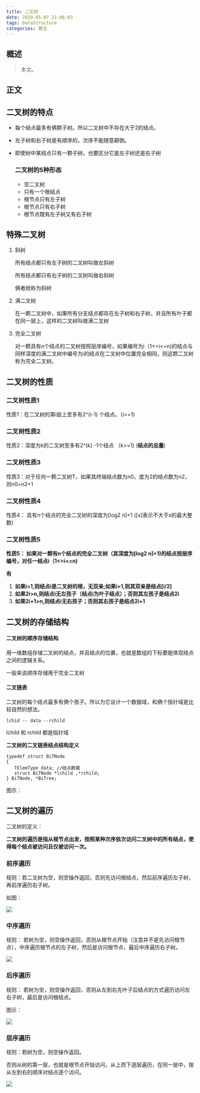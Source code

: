 ```yaml
---
title: 二叉树
date: 2020-05-07 21:06:03
tags: DataStructure
categories: 算法
---
```


## 概述

> 本文。

<!--more-->

## 正文

## 二叉树的特点

- 每个结点最多有俩颗子树。所以二叉树中不存在大于2的结点。

- 左子树和右子树是有顺序的，次序不能随意颠倒。

- 即使树中某结点只有一颗子树，也要区分它是左子树还是右子树

  ### 二叉树的5种形态

  - 空二叉树
  - 只有一个根结点
  - 根节点只有左子树
  - 根节点只有右子树
  - 根节点既有左子树又有右子树

## 特殊二叉树

1. 斜树

   所有结点都只有左子树的二叉树叫做左斜树

   所有结点都只有右子树的二叉树叫做右斜树

   俩者统称为斜树

2. 满二叉树

   在一颗二叉树中，如果所有分支结点都存在左子树和右子树，并且所有叶子都在同一层上，这样的二叉树叫做满二叉树

3. 完全二叉树

   对一颗具有n个结点的二叉树按照层序编号，如果编号为i（1<=i<=n)的结点与同样深度的满二叉树中编号为i的结点在二叉树中位置完全相同，则这颗二叉树称为完全二叉树。

## 二叉树的性质

### 二叉树性质1

性质1：在二叉树的第i层上至多有2^(i-1) 个结点。（i>=1)

### 二叉树性质2

性质2：深度为k的二叉树至多有2^(k) -1个结点 （k>=1)   (**结点的总量**)

### 二叉树性质3

性质3：对于任何一颗二叉树T，如果其终端结点数为n0，度为2的结点数为n2，则n0=n2+1

### 二叉树性质4

性质4： 具有n个结点的完全二叉树的深度为[log2 n]+1 ([x]表示不大于x的最大整数)

### 二叉树性质5

**性质5： 如果对一颗有n个结点的完全二叉树（其深度为[log2 n]+1)的结点按层序编号，对任一结点i（1<=i<=n)**

**有**

1. **如果i=1,则结点i是二叉树的根，无双亲;如果i>1,则其双亲是结点[i/2]**
2. **如果2i>n,则结点i无左孩子（结点i为叶子结点）；否则其左孩子是结点2i**
3. **如果2i+1>n,则结点i无右孩子；否则其右孩子是结点2i+1**



## 二叉树的存储结构

#### 二叉树的顺序存储结构

用一维数组存储二叉树的结点，并且结点的位置，也就是数组的下标要能体现结点之间的逻辑关系。

一般来说顺序存储用于完全二叉树

#### 二叉链表

二叉树的每个结点最多有俩个孩子。所以为它设计一个数据域，和俩个指针域是比较自然的想法。

```
lchid -- data --rchild
```

lchild 和 rchild 都是指针域

**二叉树的二叉链表结点结构定义**

```
typedef struct BiTNode
{
   TElemType data; //结点数据
   struct BiTNode *lchild ,*rchild;
} BiTNode, *BiTree;
```

图示：



## 二叉树的遍历

二叉树的定义：

**二叉树的遍历是指从根节点出发，按照某种次序依次访问二叉树中的所有结点，使得每个结点被访问且仅被访问一次。**

### 前序遍历

规则：若二叉树为空，则空操作返回，否则先访问根结点，然后前序遍历左子树，再前序遍历右子树。

如图：

![](TIM图片20200510112558.png)

### 中序遍历

规则： 若树为空，则空操作返回，否则从根节点开始（注意并不是先访问根节点），中序遍历根节点的左子树，然后是访问根节点，最后中序遍历右子树。

![](TIM图片20200510113141.png)

### 后序遍历

规则： 若树为空，则空操作返回，否则从左到右先叶子后结点的方式遍历访问左右子树，最后是访问根结点。

图示：

![](TIM图片20200510113343.png)

### 层序遍历

规则：若树为空，则空操作返回。

否则从树的第一层，也就是根节点开始访问，从上而下逐层遍历，在同一层中，按从左到右的顺序对结点逐个访问。

![](TIM图片20200510113800.png)

